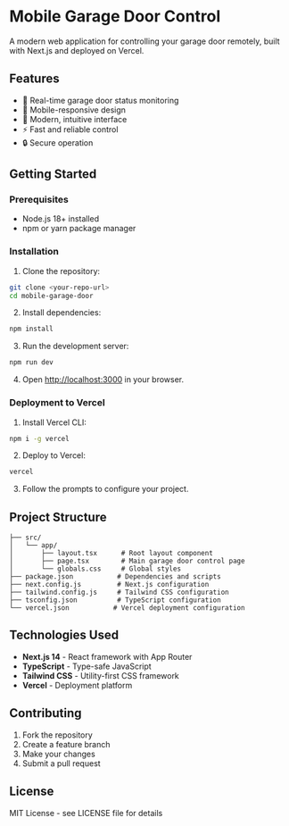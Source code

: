 # Mobile Garage Door Control

A modern web application for controlling your garage door remotely, built with Next.js and deployed on Vercel.

## Features

- 🚪 Real-time garage door status monitoring
- 📱 Mobile-responsive design
- 🎨 Modern, intuitive interface
- ⚡ Fast and reliable control
- 🔒 Secure operation

## Getting Started

### Prerequisites

- Node.js 18+ installed
- npm or yarn package manager

### Installation

1. Clone the repository:
```bash
git clone <your-repo-url>
cd mobile-garage-door
```

2. Install dependencies:
```bash
npm install
```

3. Run the development server:
```bash
npm run dev
```

4. Open [http://localhost:3000](http://localhost:3000) in your browser.

### Deployment to Vercel

1. Install Vercel CLI:
```bash
npm i -g vercel
```

2. Deploy to Vercel:
```bash
vercel
```

3. Follow the prompts to configure your project.

## Project Structure

```
├── src/
│   └── app/
│       ├── layout.tsx      # Root layout component
│       ├── page.tsx        # Main garage door control page
│       └── globals.css     # Global styles
├── package.json           # Dependencies and scripts
├── next.config.js         # Next.js configuration
├── tailwind.config.js     # Tailwind CSS configuration
├── tsconfig.json          # TypeScript configuration
└── vercel.json           # Vercel deployment configuration
```

## Technologies Used

- **Next.js 14** - React framework with App Router
- **TypeScript** - Type-safe JavaScript
- **Tailwind CSS** - Utility-first CSS framework
- **Vercel** - Deployment platform

## Contributing

1. Fork the repository
2. Create a feature branch
3. Make your changes
4. Submit a pull request

## License

MIT License - see LICENSE file for details
